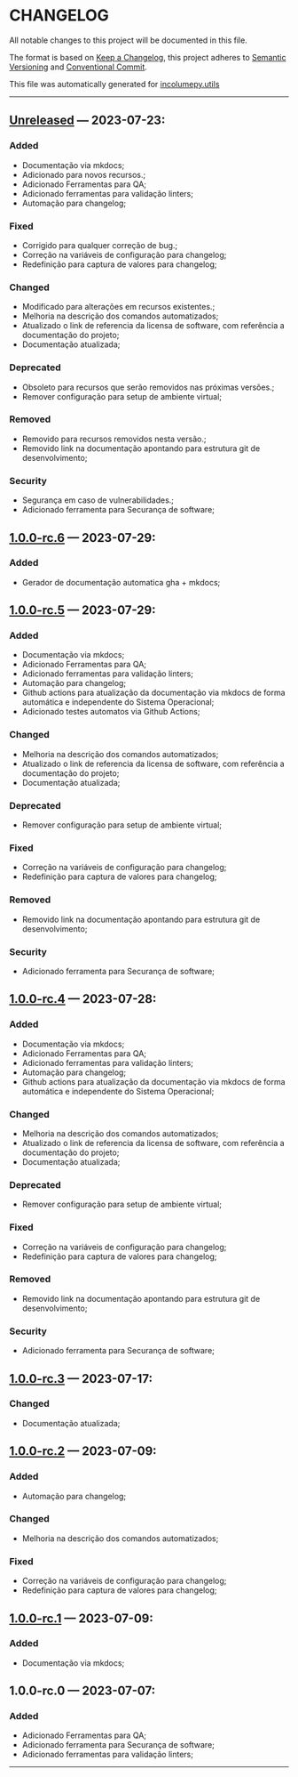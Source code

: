 # CHANGELOG


All notable changes to this project will be documented in this file.

The format is based on [Keep a Changelog](https://keepachangelog.com/en/1.0.0/), this project adheres to [Semantic Versioning](https://semver.org/spec/v2.0.0.html) and [Conventional Commit](https://www.conventionalcommits.org/pt-br/v1.0.0/).

This file was automatically generated for [incolumepy.utils](https://gitlab.com/development-incolume/incolumepy.utils/-/tree/2.8.0)

---


## [Unreleased]	 &#8212; 	2023-07-23:
### Added
  - Documentação via mkdocs;
  - Adicionado para novos recursos.;
  - Adicionado Ferramentas para QA;
  - Adicionado ferramentas para validação linters;
  - Automação para changelog;
### Fixed
  - Corrigido para qualquer correção de bug.;
  - Correção na variáveis de configuração para changelog;
  - Redefinição para captura de valores para changelog;
### Changed
  - Modificado para alterações em recursos existentes.;
  - Melhoria na descrição dos comandos automatizados;
  - Atualizado o link de referencia da licensa de software, com referência a documentação do projeto;
  - Documentação atualizada;
### Deprecated
  - Obsoleto para recursos que serão removidos nas próximas versões.;
  - Remover configuração para setup de ambiente virtual;
### Removed
  - Removido para recursos removidos nesta versão.;
  - Removido link na documentação apontando para estrutura git de desenvolvimento;
### Security
  - Segurança em caso de vulnerabilidades.;
  - Adicionado ferramenta para Securança de software;

## [1.0.0-rc.6]	 &#8212; 	2023-07-29:
### Added
  - Gerador de documentação automatica gha + mkdocs;

## [1.0.0-rc.5]	 &#8212; 	2023-07-29:
### Added
  - Documentação via mkdocs;
  - Adicionado Ferramentas para QA;
  - Adicionado ferramentas para validação linters;
  - Automação para changelog;
  - Github actions para atualização da documentação via mkdocs de forma automática e independente do Sistema Operacional;
  - Adicionado testes automatos via Github Actions;
### Changed
  - Melhoria na descrição dos comandos automatizados;
  - Atualizado o link de referencia da licensa de software, com referência a documentação do projeto;
  - Documentação atualizada;
### Deprecated
  - Remover configuração para setup de ambiente virtual;
### Fixed
  - Correção na variáveis de configuração para changelog;
  - Redefinição para captura de valores para changelog;
### Removed
  - Removido link na documentação apontando para estrutura git de desenvolvimento;
### Security
  - Adicionado ferramenta para Securança de software;

## [1.0.0-rc.4]	 &#8212; 	2023-07-28:
### Added
  - Documentação via mkdocs;
  - Adicionado Ferramentas para QA;
  - Adicionado ferramentas para validação linters;
  - Automação para changelog;
  - Github actions para atualização da documentação via mkdocs de forma automática e independente do Sistema Operacional;
### Changed
  - Melhoria na descrição dos comandos automatizados;
  - Atualizado o link de referencia da licensa de software, com referência a documentação do projeto;
  - Documentação atualizada;
### Deprecated
  - Remover configuração para setup de ambiente virtual;
### Fixed
  - Correção na variáveis de configuração para changelog;
  - Redefinição para captura de valores para changelog;
### Removed
  - Removido link na documentação apontando para estrutura git de desenvolvimento;
### Security
  - Adicionado ferramenta para Securança de software;

## [1.0.0-rc.3]	 &#8212; 	2023-07-17:
### Changed
  - Documentação atualizada;

## [1.0.0-rc.2]	 &#8212; 	2023-07-09:
### Added
  - Automação para changelog;
### Changed
  - Melhoria na descrição dos comandos automatizados;
### Fixed
  - Correção na variáveis de configuração para changelog;
  - Redefinição para captura de valores para changelog;

## [1.0.0-rc.1]	 &#8212; 	2023-07-09:
### Added
  - Documentação via mkdocs;

## 1.0.0-rc.0	 &#8212; 	2023-07-07:
### Added
  - Adicionado Ferramentas para QA;
  - Adicionado ferramenta para Securança de software;
  - Adicionado ferramentas para validação linters;
---

[1.0.0-rc.1]: https://github.com/incolume-treinamentos/incolume.py.model-2023-07-05/compare/1.0.0-rc.0...1.0.0-rc.1
[1.0.0-rc.2]: https://github.com/incolume-treinamentos/incolume.py.model-2023-07-05/compare/1.0.0-rc.1...1.0.0-rc.2
[1.0.0-rc.3]: https://github.com/incolume-treinamentos/incolume.py.model-2023-07-05/compare/1.0.0-rc.2...1.0.0-rc.3
[1.0.0-rc.4]: https://github.com/incolume-treinamentos/incolume.py.model-2023-07-05/compare/1.0.0-rc.3...1.0.0-rc.4
[1.0.0-rc.5]: https://github.com/incolume-treinamentos/incolume.py.model-2023-07-05/compare/1.0.0-rc.4...1.0.0-rc.5
[1.0.0-rc.6]: https://github.com/incolume-treinamentos/incolume.py.model-2023-07-05/compare/1.0.0-rc.5...1.0.0-rc.6
[Unreleased]: https://github.com/incolume-treinamentos/incolume.py.model-2023-07-05/compare/1.0.0-rc.6...Unreleased
